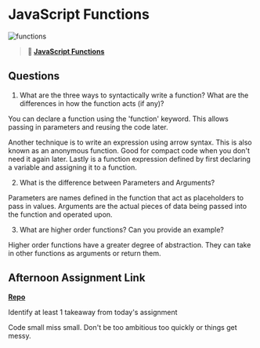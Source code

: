 # JavaScript Functions

![functions](https://bcw.blob.core.windows.net/public/img/function-anatomy.jpg)

> **📖 [JavaScript Functions](https://codeworksacademy.com/fs-student-guide/resources/wk2/02-Functions)**

## Questions

1. What are the three ways to syntactically write a function? What are the differences in how the function acts (if any)?

You can declare a function using the 'function' keyword. This allows passing in parameters and reusing the code later.

Another technique is to write an expression using arrow syntax. This is also known as an anonymous function. Good for compact code when you don't need it again later.
Lastly is a function expression defined by first declaring a variable and assigning it to a function. 

2. What is the difference between Parameters and Arguments?

Parameters are names defined in the function that act as placeholders to pass in values.
Arguments are the actual pieces of data being passed into the function and operated upon.

3. What are higher order functions? Can you provide an example?

Higher order functions have a greater degree of abstraction. They can take in other functions as arguments or return them.



## Afternoon Assignment Link

**[Repo](https://zacgamble.github.io/warehouse-manager/)**

Identify at least 1 takeaway from today's assignment

Code small miss small. Don't be too ambitious too quickly or things get messy.